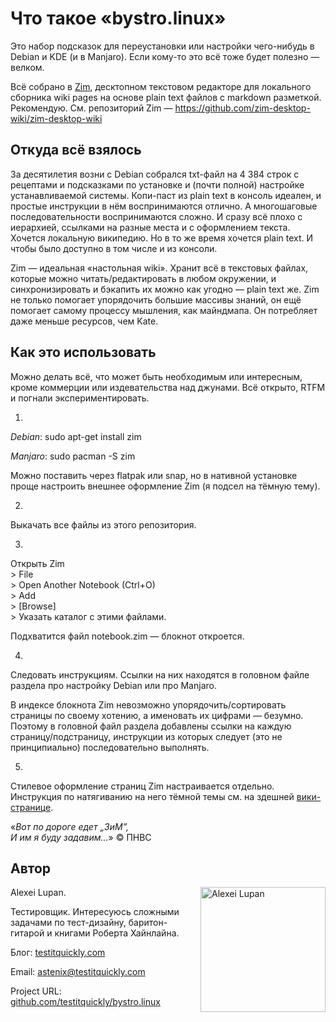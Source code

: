 # Что такое «bystro.linux»

Это набор подсказок для переустановки или настройки чего-нибудь в Debian и KDE (и в Manjaro). Если кому-то это всё тоже будет полезно — велком.

Всё собрано в [Zim](https://zim-wiki.org/), десктопном текстовом редакторе для локального сборника wiki pages на основе plain text файлов с markdown разметкой. Рекомендую. См. репозиторий Zim — https://github.com/zim-desktop-wiki/zim-desktop-wiki

## Откуда всё взялось

За десятилетия возни с Debian собрался txt-файл на 4 384 строк с рецептами и подсказками по установке и (почти полной) настройке устанавливаемой системы. Копи-паст из plain text в консоль идеален, и простые инструкции в нём воспринимаются отлично. А многошаговые последовательности воспринимаются сложно. И сразу всё плохо с иерархией, ссылками на разные места и с оформлением текста. Хочется локальную википедию. Но в то же время хочется plain text. И чтобы было доступно в том числе и из консоли.

Zim — идеальная «настольная wiki». Хранит всё в текстовых файлах, которые можно читать/редактировать в любом окружении, и синхронизировать и бэкапить их можно как угодно — plain text же.  Zim не только помогает упорядочить большие массивы знаний, он ещё помогает самому процессу мышления, как майндмапа. Он потребляет даже меньше ресурсов, чем Kate.

## Как это использовать

Можно делать всё, что может быть необходимым или интересным, кроме коммерции или издевательства над джунами. Всё открыто, RTFM и погнали экспериментировать.

1)

*Debian*: sudo apt-get install zim

*Manjaro*: sudo pacman -S zim

Можно поставить через flatpak или snap, но в нативной установке проще настроить внешнее оформление Zim (я подсел на тёмную тему).

2)

Выкачать все файлы из этого репозитория.

3)

Открыть Zim <br>> File <br>> Open Another Notebook (Ctrl+O) <br>> Add <br>> [Browse] <br>> Указать каталог с этими файлами.

Подхватится файл notebook.zim — блокнот откроется.

4)

Следовать инструкциям. Ссылки на них находятся в головном файле раздела про настройку Debian или про Manjaro.

В индексе блокнота Zim невозможно упорядочить/сортировать страницы по своему хотению, а именовать их цифрами — безумно. Поэтому в головной файл раздела добавлены ссылки на каждую страницу/подстраницу, инструкции из которых следует (это не принципиально) последовательно выполнять.

5)

Стилевое оформление страниц Zim настраивается отдельно. Инструкция по натягиванию на него тёмной темы  см. на здешней [вики-странице](https://github.com/testitquickly/bystro.linux/wiki/%D0%9D%D0%B0%D1%81%D1%82%D1%80%D0%BE%D0%B9%D0%BA%D0%B0-%D1%82%D1%91%D0%BC%D0%BD%D0%BE%D0%B9-%D1%82%D0%B5%D0%BC%D1%8B-Zim).

«_Вот по дороге едет „ЗиМ”,<br />
И им я буду задавим…_» © ПНВС

## Автор

Alexei Lupan.
<img src="https://raw.githubusercontent.com/testitquickly/Software-Testing-Glossary/master/images/alexei_lupan.jpg" alt="Alexei Lupan" height="200" align="right" />

Тестировщик. Интересуюсь сложными задачами по тест-дизайну, баритон-гитарой и книгами Роберта Хайнлайна.

Блог: [testitquickly.com](https://testitquickly.com/)

Email: astenix@testitquickly.com

Project URL: [github.com/testitquickly/bystro.linux](https://github.com/testitquickly/bystro.linux)
